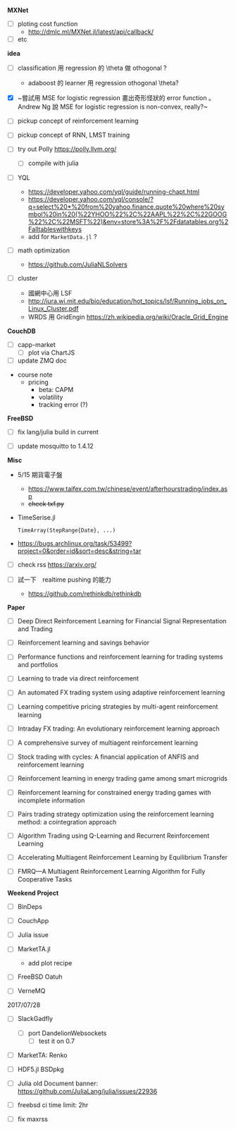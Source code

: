 **MXNet**
  * [ ] ploting cost function
    * http://dmlc.ml/MXNet.jl/latest/api/callback/
  * [ ] etc

**idea**
  * [ ] classification 用 regression 的 \theta 做 othogonal ?
      * adaboost 的 learner 用 regression othogonal \theta?
  * [x] ~嘗試用 MSE for logistic regression 畫出奇形怪狀的 error function 。 Andrew Ng 說 MSE for logistic regression is non-convex, really?~

  * [ ] pickup concept of reinforcement learning

  * [ ] pickup concept of RNN, LMST training

  * [ ] try out Polly https://polly.llvm.org/
    * [ ] compile with julia

  * [ ] YQL
    * https://developer.yahoo.com/yql/guide/running-chapt.html
    * https://developer.yahoo.com/yql/console/?q=select%20*%20from%20yahoo.finance.quote%20where%20symbol%20in%20(%22YHOO%22%2C%22AAPL%22%2C%22GOOG%22%2C%22MSFT%22)&env=store%3A%2F%2Fdatatables.org%2Falltableswithkeys
    * add for `MarketData.jl` ?

  * [ ] math optimization
    * https://github.com/JuliaNLSolvers

  * [ ] cluster
    * 國網中心用 LSF
    * http://jura.wi.mit.edu/bio/education/hot_topics/lsf/Running_jobs_on_Linux_Cluster.pdf
    * WRDS 用 GridEngin https://zh.wikipedia.org/wiki/Oracle_Grid_Engine


**CouchDB**

  * [ ] capp-market
    * [ ] plot via ChartJS

  * [ ] update ZMQ doc

  * course note
     * pricing
       * beta: CAPM
       * volatility
       * tracking error (?)


**FreeBSD**

   * [ ] fix lang/julia build in current

   * [ ] update mosquitto to 1.4.12


**Misc**

  * 5/15 期貨電子盤
    * https://www.taifex.com.tw/chinese/event/afterhourstrading/index.asp
    * ~~check txf.py~~

  * TimeSerise.jl
     ```
     TimeArray(StepRange{Date}, ...)
     ```

  * https://bugs.archlinux.org/task/53499?project=0&order=id&sort=desc&string=tar

  * [ ] check rss
     https://arxiv.org/

  * [ ] 試一下　realtime pushing 的能力
    * https://github.com/rethinkdb/rethinkdb

**Paper**

  * [ ] Deep Direct Reinforcement Learning for Financial Signal Representation and Trading

  * [ ] Reinforcement learning and savings behavior

  * [ ] Performance functions and reinforcement learning for trading systems and portfolios

  * [ ] Learning to trade via direct reinforcement

  * [ ] An automated FX trading system using adaptive reinforcement learning

  * [ ] Learning competitive pricing strategies by multi-agent reinforcement learning

  * [ ] Intraday FX trading: An evolutionary reinforcement learning approach

  * [ ] A comprehensive survey of multiagent reinforcement learning

  * [ ] Stock trading with cycles: A financial application of ANFIS and reinforcement learning

  * [ ] Reinforcement learning in energy trading game among smart microgrids

  * [ ] Reinforcement learning for constrained energy trading games with incomplete information

  * [ ] Pairs trading strategy optimization using the reinforcement learning method: a cointegration approach

  * [ ] Algorithm Trading using Q-Learning and Recurrent Reinforcement Learning

  * [ ] Accelerating Multiagent Reinforcement Learning by Equilibrium Transfer

  * [ ] FMRQ—A Multiagent Reinforcement Learning Algorithm for Fully Cooperative Tasks


**Weekend Project**

  * [ ] BinDeps
  * [ ] CouchApp
  * [ ] Julia issue
  * [ ] MarketTA.jl
      * add plot recipe

  * [ ] FreeBSD Oatuh
  * [ ] VerneMQ

2017/07/28

  * [ ] SlackGadfly
      * [ ] port DandelionWebsockets
           * [ ] test it on 0.7
  
  * [ ] MarketTA: Renko

  * [ ] HDF5.jl BSDpkg

  * [ ] Julia old Document banner:
      https://github.com/JuliaLang/julia/issues/22936
  
  * [ ] freebsd ci time limit: 2hr
  
  * [ ] fix maxrss
